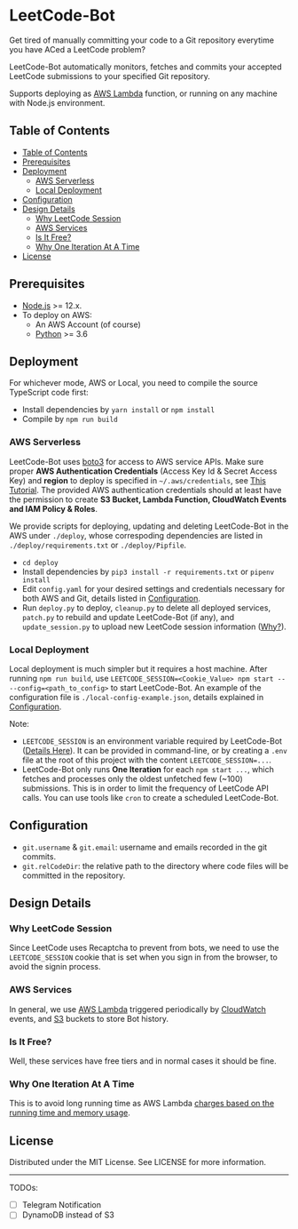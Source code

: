 <!-- omit in toc -->
# LeetCode-Bot

Get tired of manually committing your code to a Git repository everytime you have ACed a LeetCode problem?

LeetCode-Bot automatically monitors, fetches and commits your accepted LeetCode submissions to your specified Git repository. 

Supports deploying as [AWS Lambda](https://aws.amazon.com/lambda) function, or running on any machine with Node.js environment.

## Table of Contents

- [Table of Contents](#table-of-contents)
- [Prerequisites](#prerequisites)
- [Deployment](#deployment)
  - [AWS Serverless](#aws-serverless)
  - [Local Deployment](#local-deployment)
- [Configuration](#configuration)
- [Design Details](#design-details)
  - [Why LeetCode Session](#why-leetcode-session)
  - [AWS Services](#aws-services)
  - [Is It Free?](#is-it-free)
  - [Why One Iteration At A Time](#why-one-iteration-at-a-time)
- [License](#license)

## Prerequisites

* [Node.js](https://nodejs.org/) >= 12.x.
* To deploy on AWS:
  * An AWS Account (of course)
  * [Python](https://www.python.org/) >= 3.6

## Deployment

For whichever mode, AWS or Local, you need to compile the source TypeScript code first: 

* Install dependencies by `yarn install` or `npm install`
* Compile by `npm run build`

### AWS Serverless

LeetCode-Bot uses [boto3](https://github.com/boto/boto3) for access to AWS service APIs. Make sure proper **AWS Authentication Credentials** (Access Key Id & Secret Access Key) and **region** to deploy is specified in `~/.aws/credentials`, see [This Tutorial](https://boto3.amazonaws.com/v1/documentation/api/latest/guide/quickstart.html#configuration). The provided AWS authentication credentials should at least have the permission to create **S3 Bucket, Lambda Function, CloudWatch Events and IAM Policy & Roles**.

We provide scripts for deploying, updating and deleting LeetCode-Bot in the AWS under `./deploy`, whose correspoding dependencies are listed in `./deploy/requirements.txt` or `./deploy/Pipfile`.

* `cd deploy`
* Install dependencies by `pip3 install -r requirements.txt` or `pipenv install`
* Edit `config.yaml` for your desired settings and credentials necessary for both AWS and Git, details listed in [Configuration](#configuration).
* Run `deploy.py` to deploy, `cleanup.py` to delete all deployed services, `patch.py` to rebuild and update LeetCode-Bot (if any), and `update_session.py` to upload new LeetCode session information ([Why?](#why-leetcode-session)). 

### Local Deployment

Local deployment is much simpler but it requires a host machine. After running `npm run build`, use `LEETCODE_SESSION=<Cookie_Value> npm start -- --config=<path_to_config>` to start LeetCode-Bot. An example of the configuration file is `./local-config-example.json`, details explained in [Configuration](#configuration).

Note: 
* `LEETCODE_SESSION` is an environment variable required by LeetCode-Bot ([Details Here](#why-leetcode-session)). It can be provided in command-line, or by creating a `.env` file at the root of this project with the content `LEETCODE_SESSION=...`.
* LeetCode-Bot only runs **One Iteration** for each `npm start ...`, which fetches and processes only the oldest unfetched few (~100) submissions. This is in order to limit the frequency of LeetCode API calls. You can use tools like `cron` to create a scheduled LeetCode-Bot.

## Configuration

* `git.username` & `git.email`: username and emails recorded in the git commits.
* `git.relCodeDir`: the relative path to the directory where code files will be committed in the repository.

## Design Details

### Why LeetCode Session

Since LeetCode uses Recaptcha to prevent from bots, we need to use the `LEETCODE_SESSION` cookie that is set when you sign in from the browser, to avoid the signin process.

### AWS Services

In general, we use [AWS Lambda](https://aws.amazon.com/lambda/) triggered periodically by [CloudWatch](https://aws.amazon.com/cloudwatch/) events, and [S3](https://aws.amazon.com/s3/) buckets to store Bot history.

### Is It Free?

Well, these services have free tiers and in normal cases it should be fine.

### Why One Iteration At A Time

This is to avoid long running time as AWS Lambda [charges based on the running time and memory usage](https://aws.amazon.com/lambda/pricing/).


## License

Distributed under the MIT License. See LICENSE for more information.

---

TODOs:
- [ ] Telegram Notification
- [ ] DynamoDB instead of S3
